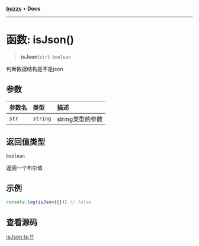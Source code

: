 [**buzzs**](../README.md) • **Docs**

***

# 函数: isJson()

> **isJson**(`str`): `boolean`

判断数据结构是不是json

## 参数

| 参数名 | 类型 | 描述 |
| :------ | :------ | :------ |
| `str` | `string` | string类型的参数 |

## 返回值类型

`boolean`

返回一个布尔值

## 示例

```ts
console.log(isJson({})) // false
```

## 查看源码

[isJson.ts:11](https://github.com/Leexiaop/buzz/blob/cc7ebdce95907736175ef75943200be67c26217f/src/isJson.ts#L11)
